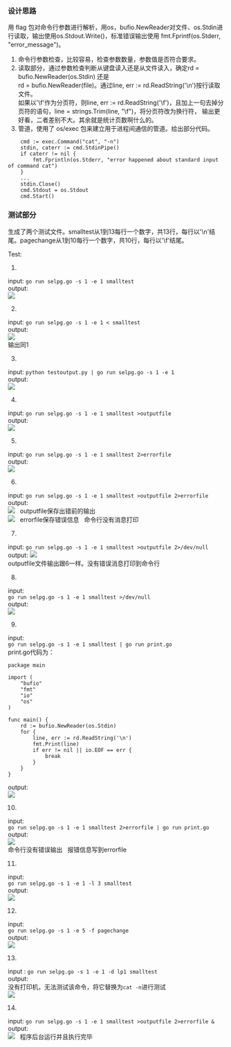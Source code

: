 ### 设计思路
用 flag 包对命令行参数进行解析，用os，bufio.NewReader对文件、os.Stdin进行读取，输出使用os.Stdout.Write()，标准错误输出使用 fmt.Fprintf(os.Stderr, "error_message")。  
1. 命令行参数检查，比较容易，检查参数数量，参数值是否符合要求。
2. 读取部分，通过参数检查判断从键盘读入还是从文件读入，确定rd = bufio.NewReader(os.Stdin) 还是   
rd = bufio.NewReader(file)。通过line, err := rd.ReadString('\n')按行读取文件。  
如果以'\f'作为分页符，则line, err := rd.ReadString('\f')，且加上一句去掉分页符的语句，line = strings.Trim(line, "\f")，将分页符改为换行符，
输出更好看，二者差别不大。其余就是统计页数啊什么的。
3. 管道，使用了 os/exec 包来建立用于进程间通信的管道。给出部分代码。

```
	cmd := exec.Command("cat", "-n")
	stdin, caterr := cmd.StdinPipe()
	if caterr != nil {
		fmt.Fprintln(os.Stderr, "error happened about standard input of command cat")
	}
	...
	stdin.Close()
	cmd.Stdout = os.Stdout
	cmd.Start()
```

### 测试部分
生成了两个测试文件。smalltest从1到13每行一个数字，共13行，每行以'\n'结尾。pagechange从1到10每行一个数字，共10行，每行以'\f'结尾。

Test:  

1.
input:	`go run selpg.go -s 1 -e 1 smalltest`  
output:  
![](./printscreen/1.png)

2.
input: `go run selpg.go -s 1 -e 1 < smalltest`  
output:  
![](./printscreen/2.png)  
输出同1

3.
input: `python testoutput.py | go run selpg.go -s 1 -e 1`  
output:  
![](./printscreen/3.png)  

4.
input: `go run selpg.go -s 1 -e 1 smalltest >outputfile`  
output:  
![](./printscreen/4.png)  

5.
input: `go run selpg.go -s 1 -e 1 smalltest 2>errorfile`  
output:   
![](./printscreen/5.png)  

6.
input: `go run selpg.go -s 1 -e 1 smalltest >outputfile 2>errorfile`  
output:  
![](./printscreen/6.png)  
outputfile保存出错前的输出  
![](./printscreen/6-2.png)  
errorfile保存错误信息  
命令行没有消息打印  

7.
input: `go run selpg.go -s 1 -e 1 smalltest >outputfile 2>/dev/null`   
output: 
![](./printscreen/7.png)  
outputfile文件输出跟6一样。没有错误消息打印到命令行  

8.
input:  
`go run selpg.go -s 1 -e 1 smalltest >/dev/null`  
output:  
![](./printscreen/8.png)  

9.
input:  
`go run selpg.go -s 1 -e 1 smalltest | go run print.go`  
print.go代码为： 
```
package main

import (
	"bufio"
	"fmt"
	"io"
	"os"
)

func main() {
	rd := bufio.NewReader(os.Stdin)
	for {
		line, err := rd.ReadString('\n')
		fmt.Print(line)
		if err != nil || io.EOF == err {
			break
		}
	}
}
```  
output:  
![](./printscreen/9.png)  

10.
input:  
`go run selpg.go -s 1 -e 1 smalltest 2>errorfile | go run print.go`  
output:  
![](./printscreen/10.png)  
命令行没有错误输出  
报错信息写到errorfile  
  
11.
input:  
`go run selpg.go -s 1 -e 1 -l 3 smalltest`  
output:  
![](./printscreen/11.png)  

12.
input:  
`go run selpg.go -s 1 -e 5 -f pagechange`  
output:  
![](./printscreen/12.png)  

13.  
input : `go run selpg.go -s 1 -e 1 -d lp1 smalltest`  
output:  
没有打印机，无法测试该命令，将它替换为`cat -n`进行测试  
![](./printscreen/13.png)  


14.
input: `go run selpg.go -s 1 -e 1 smalltest >outputfile 2>errorfile &`  
output:  
![](./printscreen/14.png)  
程序后台运行并且执行完毕  
